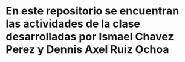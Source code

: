 # En este repositorio se encuentran las actividades de la clase desarrolladas por Ismael Chavez Perez y Dennis Axel Ruiz Ochoa
